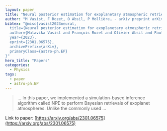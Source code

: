 ```yaml
---
layout: paper
title: "Neural posterior estimation for exoplanetary atmospheric retrieval"
author: "M Vasist, F Rozet, O Absil, P Mollière… - arXiv preprint arXiv …, 2023 - arxiv.org"
bibtex: "@misc{vasist2023neural,
  title={Neural posterior estimation for exoplanetary atmospheric retrieval}, 
  author={Malavika Vasist and François Rozet and Olivier Absil and Paul Mollière and Evert Nasedkin and Gilles Louppe},
  year={2023},
  eprint={2301.06575},
  archivePrefix={arXiv},
  primaryClass={astro-ph.EP}
}"
hero_title: "Papers"
categories:
  - Physics
tags:
  - paper
  - astro-ph.EP
---
```

>… In this paper, we implemented a simulation-based inference algorithm called NPE to perform Bayesian retrievals of exoplanet atmospheres. Unlike the commonly used …

Link to paper: [https://arxiv.org/abs/2301.06575](https://arxiv.org/abs/2301.06575)



